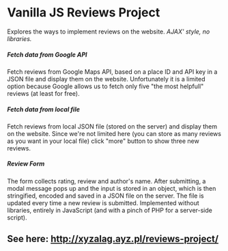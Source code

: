 # Vanilla JS Reviews Project
Explores the ways to implement reviews on the website. *AJAX' style, no libraries.*
##### Fetch data from Google API
Fetch reviews from Google Maps API, based on a place ID and API key in a JSON file and display them on the website. Unfortunately it is a limited option because Google allows us to fetch only five "the most helpfull" reviews (at least for free). 
##### Fetch data from local file
Fetch reviews from local JSON file (stored on the server) and display them on the website. Since we're not limited here (you can store as many reviews as you want in your local file) click "more" button to show three new reviews. 
##### Review Form 
The form collects rating, review and author's name. After submitting, a modal message pops up and the input is stored in an object, which is then stringified, encoded and saved in a JSON file on the server. The file is updated every time a new review is submitted. Implemented without libraries, entirely in JavaScript (and with a pinch of PHP for a server-side script).
## See here: http://xyzalag.ayz.pl/reviews-project/
